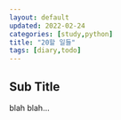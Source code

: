 ```yaml
---
layout: default
updated: 2022-02-24
categories: [study,python]
title: "20할 일들"
tags: [diary,todo]
---
```


## Sub Title

blah blah...